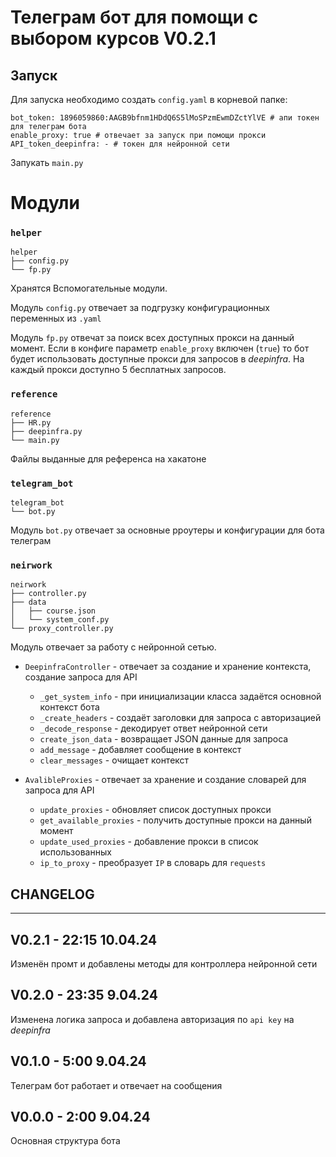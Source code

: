 # Телеграм бот для помощи с выбором курсов V0.2.1
## Запуск
Для запуска необходимо создать `config.yaml` в корневой папке:
```
bot_token: 1896059860:AAGB9bfnm1HDdQ6S5lMoSPzmEwmDZctYlVE # апи токен для телеграм бота
enable_proxy: true # отвечает за запуск при помощи прокси
API_token_deepinfra: - # токен для нейронной сети
```
Запукать `main.py`


# Модули
### `helper`
```
helper
├── config.py
└── fp.py
```
Хранятся Вспомогательные модули.

Модуль `config.py` отвечает за подгрузку конфигурационных переменных из `.yaml`

Модуль `fp.py` отвечат за поиск всех доступных прокси на данный момент. Если в конфиге параметр `enable_proxy` включен (`true`) то бот будет использовать доступные прокси для запросов в *deepinfra*. На каждый прокси доступно 5 бесплатных запросов.
### `reference`
```
reference
├── HR.py
├── deepinfra.py
└── main.py
```
Файлы выданные для референса на хакатоне
### `telegram_bot`
```
telegram_bot
└── bot.py
```
Модуль `bot.py` отвечает за основные рроутеры и конфигурации для бота телеграм
### `neirwork`
```
neirwork
├── controller.py
├── data
│   ├── course.json
│   └── system_conf.py
└── proxy_controller.py
```
Модуль отвечает за работу с нейронной сетью.

 - `DeepinfraController` - отвечает за создание и хранение контекста, создание запроса для API
   - `_get_system_info` - при инициализации класса задаётся основной контекст бота
   - `_create_headers` - создаёт заголовки для запроса с авторизацией
   - `_decode_response` - декодирует ответ нейронной сети
   - `create_json_data` - возвращает JSON данные для запроса
   - `add_message` - добавляет сообщение в контекст
   - `clear_messages` - очищает контекст


 - `AvalibleProxies` - отвечает за хранение и создание словарей для запроса для API
   - `update_proxies` - обновляет список доступных прокси
   - `get_available_proxies` - получить доступные прокси на данный момент
   - `update_used_proxies` - добавление прокси в список использованных
   - `ip_to_proxy` - преобразует `IP` в словарь для `requests`

## CHANGELOG

---

## V0.2.1 - 22:15 10.04.24
Изменён промт и добавлены методы для контроллера нейронной сети

## V0.2.0 - 23:35 9.04.24
Изменена логика запроса и добавлена авторизация по `api key` на *deepinfra*

## V0.1.0 - 5:00 9.04.24
Телеграм бот работает и отвечает на сообщения

## V0.0.0 - 2:00 9.04.24
Основная структура бота

